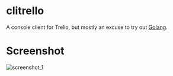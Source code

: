 clitrello
=========

A console client for Trello, but mostly an excuse to try out [Golang](http://www.golang.org).

Screenshot
==========

![screenshot_1](https://raw.github.com/icecrime/clitrello/master/screenshots/screenshot_1.png)
